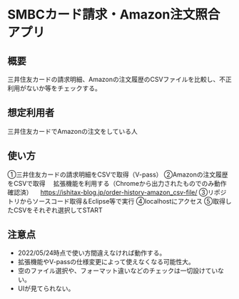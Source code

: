 # SMBCカード請求・Amazon注文照合アプリ
## 概要
三井住友カードの請求明細、Amazonの注文履歴のCSVファイルを比較し、不正利用がないか等をチェックする。
## 想定利用者
三井住友カードでAmazonの注文をしている人
## 使い方
①三井住友カードの請求明細をCSVで取得（V-pass）
②Amazonの注文履歴をCSVで取得
　拡張機能を利用する（Chromeから出力されたものでのみ動作確認済）
　https://ishitax-blog.jp/order-history-amazon_csv-file/
③リポジトリからソースコード取得＆Eclipse等で実行
④localhostにアクセス
⑤取得したCSVをそれぞれ選択してSTART
## 注意点
* 2022/05/24時点で使い方間違えなければ動作する。
* 拡張機能やV-passの仕様変更によって使えなくなる可能性大。
* 空のファイル選択や、フォーマット違いなどのチェックは一切設けていない。
* UIが見てられない。
